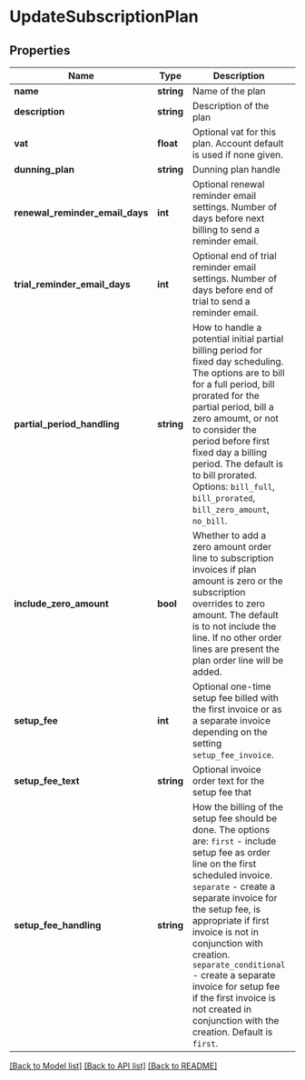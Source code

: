 # UpdateSubscriptionPlan

## Properties
Name | Type | Description | Notes
------------ | ------------- | ------------- | -------------
**name** | **string** | Name of the plan |
**description** | **string** | Description of the plan | [optional]
**vat** | **float** | Optional vat for this plan. Account default is used if none given. | [optional]
**dunning_plan** | **string** | Dunning plan handle | [optional]
**renewal_reminder_email_days** | **int** | Optional renewal reminder email settings. Number of days before next billing to send a reminder email. | [optional]
**trial_reminder_email_days** | **int** | Optional end of trial reminder email settings. Number of days before end of trial to send a reminder email. | [optional]
**partial_period_handling** | **string** | How to handle a potential initial partial billing period for fixed day scheduling. The options are to bill for a full period, bill prorated for the partial period, bill a zero amoumt, or not to consider the period before first fixed day a billing period. The default is to bill prorated. Options: `bill_full`, `bill_prorated`, `bill_zero_amount`, `no_bill`. | [optional]
**include_zero_amount** | **bool** | Whether to add a zero amount order line to subscription invoices if plan amount is zero or the subscription overrides to zero amount. The default is to not include the line. If no other order lines are present the plan order line will be added. | [optional]
**setup_fee** | **int** | Optional one-time setup fee billed with the first invoice or as a separate invoice depending on the setting `setup_fee_invoice`. | [optional]
**setup_fee_text** | **string** | Optional invoice order text for the setup fee that | [optional]
**setup_fee_handling** | **string** | How the billing of the setup fee should be done. The options are: `first` - include setup fee as order line on the first scheduled invoice. `separate` - create a separate invoice for the setup fee, is appropriate if first invoice is not in conjunction with creation. `separate_conditional` - create a separate invoice for setup fee if the first invoice is not created in conjunction with the creation. Default is `first`. | [optional]

[[Back to Model list]](../README.md#documentation-for-models) [[Back to API list]](../README.md#documentation-for-api-endpoints) [[Back to README]](../README.md)



